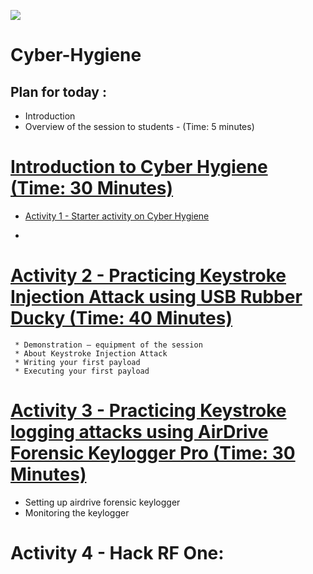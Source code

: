 ![](https://github.com/CS-Outreach-Session/Cyber-Hygiene/blob/main/images/ysj_HIoT.PNG)
# Cyber-Hygiene

## Plan for today :
* Introduction 
* Overview of the session to students - (Time: 5 minutes)

# [Introduction to Cyber Hygiene (Time: 30 Minutes)](https://github.com/CS-Outreach-Session/Cyber-Hygiene/tree/main/Introduction%20to%20Cyber%20Hygiene#what-is-cyber-hygiene-)
  * [Activity 1 - Starter activity on Cyber Hygiene](https://github.com/CS-Outreach-Session/Cyber-Hygiene/tree/main/Introduction%20to%20Cyber%20Hygiene/Creating%20a%20strong%20Password:%20Activity)
  - 
# [Activity 2 - Practicing Keystroke Injection Attack using USB Rubber Ducky (Time: 40 Minutes)](https://github.com/CS-Outreach-Session/Cyber-Hygiene/tree/main/Keystroke%20Injection%20attack)
     * Demonstration – equipment of the session
     * About Keystroke Injection Attack
     * Writing your first payload
     * Executing your first payload

# [Activity 3 - Practicing Keystroke logging attacks using AirDrive Forensic Keylogger Pro (Time: 30 Minutes)](https://github.com/CS-Outreach-Session/Cyber-Hygiene/tree/main/Keystroke%20logging%20attacks)
*	Setting up airdrive forensic keylogger
*	Monitoring the keylogger

# Activity 4 - Hack RF One:
